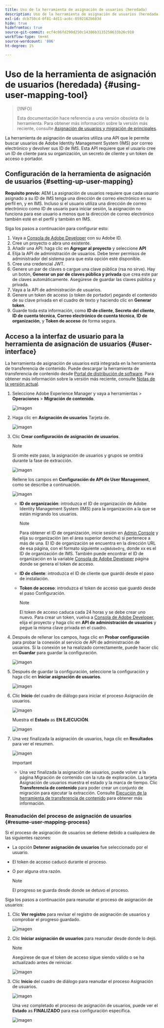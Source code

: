 ```yaml
---
title: Uso de la herramienta de asignación de usuarios (heredada)
description: Uso de la herramienta de asignación de usuarios (heredada)
exl-id: dcb750c4-0f81-4d11-ac6c-0592162b683d
hide: true
hidefromtoc: true
source-git-commit: ecf4c06fd290d250c14386b3135250633b26c910
workflow-type: tm+mt
source-wordcount: '806'
ht-degree: 1%

---
```


# Uso de la herramienta de asignación de usuarios (heredada) {#using-user-mapping-tool}

>[!INFO]
>
>Esta documentación hace referencia a una versión obsoleta de la herramienta. Para obtener más información sobre la versión más reciente, consulte [Asignación de usuarios y migración de principales](/help/journey-migration/content-transfer-tool/using-content-transfer-tool/user-mapping-and-migration.md).

La herramienta de asignación de usuarios utiliza una API que le permite buscar usuarios de Adobe Identity Management System (IMS) por correo electrónico y devolver sus ID de IMS. Esta API requiere que el usuario cree un ID de cliente para su organización, un secreto de cliente y un token de acceso o portador.

## Configuración de la herramienta de asignación de usuarios {#setting-up-user-mapping}

**Requisito previo:** AEM La asignación de usuarios requiere que cada usuario asignado a su ID de IMS tenga una dirección de correo electrónico en su perfil en, y en IMS. Incluso si el usuario utiliza una dirección de correo electrónico como ID de usuario para iniciar sesión, la asignación no funciona para ese usuario a menos que la dirección de correo electrónico también esté en el perfil y también en IMS.

Siga los pasos a continuación para configurar esto:

1. Vaya a [Consola de Adobe Developer](https://developer.adobe.com/console/) con su Adobe ID.
1. Cree un proyecto o abra uno existente.
1. Añadir una API: haga clic en **Agregar al proyecto** y seleccione **API**
1. Elija la API de administración de usuarios. Debe tener permisos de administrador del sistema para que esta opción esté disponible.
1. Cree una credencial JWT.
1. Genere un par de claves o cargue una clave pública (rsa no sirve). Hay un botón, **Generar un par de claves pública y privada** que crea este par de claves automáticamente. Asegúrese de guardar las claves pública y privada.
1. Vaya a la API de administración de usuarios.
1. Genere un token de acceso (o token de portador) pegando el contenido de su clave privada en el cuadro de texto y haciendo clic en **Generar token**.
1. Guarde toda esta información, como **ID de cliente**, **Secreto del cliente**, **ID de cuenta técnica**, **Correo electrónico de cuenta técnica**, **ID de organización**, y **Token de acceso** de forma segura.

## Acceso a la interfaz de usuario para la herramienta de asignación de usuarios {#user-interface}

La herramienta de asignación de usuarios está integrada en la herramienta de transferencia de contenido. Puede descargar la herramienta de transferencia de contenido desde [Portal de distribución de software](https://experience.adobe.com/#/downloads/content/software-distribution/es-es/aemcloud.html). Para obtener más información sobre la versión más reciente, consulte [Notas de la versión actual](/help/release-notes/release-notes-cloud/release-notes-current.md).

1. Seleccione Adobe Experience Manager y vaya a herramientas > **Operaciones** > **Migración de contenido**.

   ![imagen](/help/journey-migration/content-transfer-tool/assets-user-mapping/user-mapping-access1.png)

1. Haga clic en **Asignación de usuarios** Tarjeta de.

   ![imagen](/help/journey-migration/content-transfer-tool/assets-user-mapping/user-mapping-access2.png)

1. Clic **Crear configuración de asignación de usuarios**.

   >[!NOTE]
   >Si omite este paso, la asignación de usuarios y grupos se omitirá durante la fase de extracción.

   ![imagen](/help/journey-migration/content-transfer-tool/assets-user-mapping/user-mapping-access5.png)

   Rellene los campos en **Configuración de API de User Management**, como se describe a continuación.

   ![imagen](/help/journey-migration/content-transfer-tool/assets-user-mapping/user-mapping-access3.png)


   * **ID de organización**: introduzca el ID de organización de Adobe Identity Management System (IMS) para la organización a la que se están migrando los usuarios.

     >[!NOTE]
     >Para obtener el ID de organización, inicie sesión en [Admin Console](https://adminconsole.adobe.com/) y elija su organización (en el área superior derecha) si pertenece a más de una. El ID de organización se encuentra en la dirección URL de esa página, con el formato siguiente `xx@AdobeOrg`, donde xx es el ID de organización de IMS. También puede encontrar el ID de organización en la variable [Consola de Adobe Developer](https://developer.adobe.com/console/) página donde se genera el token de acceso.

   * **ID de cliente**: introduzca el ID de cliente que guardó desde el paso de instalación.

   * **Token de acceso**: introduzca el token de acceso que guardó desde el paso Configuración.

     >[!NOTE]
     >El token de acceso caduca cada 24 horas y se debe crear uno nuevo. Para crear un token, vuelva a [Consola de Adobe Developer](https://developer.adobe.com/console/), elija el proyecto y haga clic en **API de administración de usuarios** y pegue la misma clave privada en el cuadro.

1. Después de rellenar los campos, haga clic en **Probar configuración** para probar la conexión al servicio de API de administración de usuarios. Si la conexión se ha realizado correctamente, puede hacer clic en **Guardar** para guardar la configuración.

   ![imagen](/help/journey-migration/content-transfer-tool/assets-user-mapping/user-mapping-access4.png)

1. Después de guardar la configuración, seleccione la configuración y haga clic en **Iniciar asignación de usuarios**.

   ![imagen](/help/journey-migration/content-transfer-tool/assets-user-mapping/user-mapping-landing4.png)

1. Clic **Inicio** del cuadro de diálogo para iniciar el proceso Asignación de usuarios.

   ![imagen](/help/journey-migration/content-transfer-tool/assets-user-mapping/resume-user-mapping3.png)

   Muestra el **Estado** as **EN EJECUCIÓN**.

   ![imagen](/help/journey-migration/content-transfer-tool/assets-user-mapping/user-mapping-start1.png)


1. Una vez finalizada la asignación de usuarios, haga clic en **Resultados** para ver el resumen.

   ![imagen](/help/journey-migration/content-transfer-tool/assets-user-mapping/user-mapping-landing5.png)

   >[!IMPORTANT]
   >
   >* Una vez finalizada la asignación de usuarios, puede volver a la página Migración de contenido con la ruta de exploración. La tarjeta Asignación de usuarios muestra el estado y la marca de tiempo. Clic **Transferencia de contenido** para poder crear un conjunto de migración para ejecutar la extracción. Consulte [Ejecución de la herramienta de transferencia de contenido](https://experienceleague.adobe.com/docs/experience-manager-cloud-service/content/migration-journey/cloud-migration/content-transfer-tool/getting-started-content-transfer-tool.html#running-tool) para obtener más información.

### Reanudación del proceso de asignación de usuarios {#resume-user-mapping-process}

Si el proceso de asignación de usuarios se detiene debido a cualquiera de las siguientes razones:

* La opción **Detener asignación de usuarios** fue seleccionado por el usuario.
* El token de acceso caducó durante el proceso.
* O por alguna otra razón.

  >[!NOTE]
  >El progreso se guarda desde donde se detuvo el proceso.

Siga los pasos a continuación para reanudar el proceso de asignación de usuarios:

1. Clic **Ver registro** para revisar el registro de asignación de usuarios y comprobar el progreso guardado.

   ![imagen](/help/journey-migration/content-transfer-tool/assets-user-mapping/resume-user-mapping1.png)

1. Clic **Iniciar asignación de usuarios** para reanudar desde donde lo dejó.

   >[!NOTE]
   >Asegúrese de que el token de acceso sigue siendo válido o se ha actualizado antes de reiniciar.

   ![imagen](/help/journey-migration/content-transfer-tool/assets-user-mapping/resume-user-mapping2.png)

1. Clic **Inicio** del cuadro de diálogo para reanudar el proceso Asignación de usuarios.

   ![imagen](/help/journey-migration/content-transfer-tool/assets-user-mapping/resume-user-mapping3.png)

   Una vez completado el proceso de asignación de usuarios, puede ver el **Estado** as **FINALIZADO** para esa configuración específica.

   ![imagen](/help/journey-migration/content-transfer-tool/assets-user-mapping/resume-user-mapping4.png)
